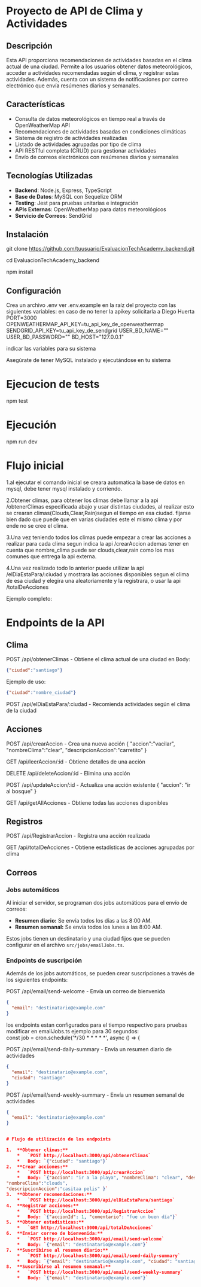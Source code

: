 # Proyecto de API de Clima y Actividades

## Descripción
Esta API proporciona recomendaciones de actividades basadas en el clima actual de una ciudad. Permite a los usuarios obtener datos meteorológicos, acceder a actividades recomendadas según el clima, y registrar estas actividades. Además, cuenta con un sistema de notificaciones por correo electrónico que envía resúmenes diarios y semanales.

## Características
- Consulta de datos meteorológicos en tiempo real a través de OpenWeatherMap API
- Recomendaciones de actividades basadas en condiciones climáticas
- Sistema de registro de actividades realizadas
- Listado de actividades agrupadas por tipo de clima
- API RESTful completa (CRUD) para gestionar actividades
- Envío de correos electrónicos con resúmenes diarios y semanales

## Tecnologías Utilizadas
- **Backend**: Node.js, Express, TypeScript
- **Base de Datos**: MySQL con Sequelize ORM
- **Testing**: Jest para pruebas unitarias e integración
- **APIs Externas**: OpenWeatherMap para datos meteorológicos
- **Servicio de Correos**: SendGrid

## Instalación

git clone https://github.com/tuusuario/EvaluacionTechAcademy_backend.git

cd EvaluacionTechAcademy_backend

npm install 

## Configuración

Crea un archivo .env ver .env.example en la raíz del proyecto con las siguientes variables:
en caso de no tener la apikey solicitarla a Diego Huerta 
PORT=3000
OPENWEATHERMAP_API_KEY=tu_api_key_de_openweathermap
SENDGRID_API_KEY=tu_api_key_de_sendgrid
USER_BD_NAME=""
USER_BD_PASSWORD=""
BD_HOST="127.0.0.1"

indicar las variables para su sistema

Asegúrate de tener MySQL instalado y ejecutándose en tu sistema


# Ejecucion de tests
npm test


# Ejecución
npm run dev


# Flujo inicial

1.al ejecutar el comando inicial se creara automatica la base de datos en mysql, debe tener mysql instalado y corriendo.

2.Obtener climas, para obtener los climas debe llamar a la api /obtenerClimas especificada abajo y usar distintas ciudades, al realizar esto se crearan climas(Clouds,Clear,Rain)segun el tiempo en esa ciudad. fijarse bien dado que puede que en varias ciudades este el mismo clima y por ende no se cree el clima.

3.Una vez teniendo todos los climas puede empezar a crear las acciones a realizar para cada clima segun indica la api /crearAccion ademas tener en cuenta que nombre_clima puede ser clouds,clear,rain como los mas comunes que entrega la api externa.

4.Una vez realizado todo lo anterior puede utilizar la api /elDiaEstaPara/:ciudad y mostrara las acciones disponibles segun el clima de esa ciudad y elegira una aleatoriamente y la registrara, o usar la api /totalDeAcciones

Ejemplo completo:




# Endpoints de la API

## Clima

POST /api/obtenerClimas - Obtiene el clima actual de una ciudad
en Body:
```json
{"ciudad":"santiago"}
```

Ejemplo de uso:
```json
{"ciudad":"nombre_ciudad"}
```

POST /api/elDiaEstaPara/:ciudad - Recomienda actividades según el clima de la ciudad 

## Acciones

POST /api/crearAccion - Crea una nueva acción
{ "accion":"vacilar",
"nombreClima":"clear",
"descripcionAccion":"carretito" }

GET /api/leerAccion/:id - Obtiene detalles de una acción

DELETE /api/deleteAccion/:id - Elimina una acción

POST /api/updateAccion/:id - Actualiza una acción existente
{ "accion": "ir al bosque" }

GET /api/getAllAcciones - Obtiene todas las acciones disponibles

## Registros

POST /api/RegistrarAccion - Registra una acción realizada

GET /api/totalDeAcciones - Obtiene estadísticas de acciones agrupadas por clima

## Correos

### Jobs automáticos

Al iniciar el servidor, se programan dos jobs automáticos para el envío de correos:

*   **Resumen diario:** Se envía todos los días a las 8:00 AM.
*   **Resumen semanal:** Se envía todos los lunes a las 8:00 AM.

Estos jobs tienen un destinatario y una ciudad fijos que se pueden configurar en el archivo `src/jobs/emailJobs.ts`.

### Endpoints de suscripción

Además de los jobs automáticos, se pueden crear suscripciones a través de los siguientes endpoints:

POST /api/email/send-welcome - Envía un correo de bienvenida
```json
{
  "email": "destinatario@example.com"
}
```
los endpoints estan configurados para el tiempo respectivo para pruebas modificar en emailJobs.ts ejemplo para 30 segundos:  
 const job = cron.schedule('*/30 * * * * *', async () => {

POST /api/email/send-daily-summary - Envía un resumen diario de actividades
```json
{
  "email": "destinatario@example.com",
  "ciudad": "santiago"
}
```

POST /api/email/send-weekly-summary - Envía un resumen semanal de actividades
```json
{
  "email": "destinatario@example.com"
}


# Flujo de utilización de los endpoints

1.  **Obtener climas:**
    *   `POST http://localhost:3000/api/obtenerClimas`
    *   Body: `{"ciudad": "santiago"}`
2.  **Crear acciones:**
    *   `POST http://localhost:3000/api/crearAccion`
    *   Body: `{"accion": "ir a la playa", "nombreClima": "clear", "descripcionAccion": "disfrutar del sol"} otro ejemplo { "accion":"leer en casa",
"nombreClima":"clouds",
"descripcionAccion":"casitaa pelis" }`
3.  **Obtener recomendaciones:**
    *   `POST http://localhost:3000/api/elDiaEstaPara/santiago`
4.  **Registrar acciones:**
    *   `POST http://localhost:3000/api/RegistrarAccion`
    *   Body: `{"accionId": 1, "comentario": "fue un buen día"}`
5.  **Obtener estadísticas:**
    *   `GET http://localhost:3000/api/totalDeAcciones`
6.  **Enviar correo de bienvenida:**
    *   `POST http://localhost:3000/api/email/send-welcome`
    *   Body: `{"email": "destinatario@example.com"}`
7.  **Suscribirse al resumen diario:**
    *   `POST http://localhost:3000/api/email/send-daily-summary`
    *   Body: `{"email": "destinatario@example.com", "ciudad": "santiago"}`
8.  **Suscribirse al resumen semanal:**
    *   `POST http://localhost:3000/api/email/send-weekly-summary`
    *   Body: `{"email": "destinatario@example.com"}`

